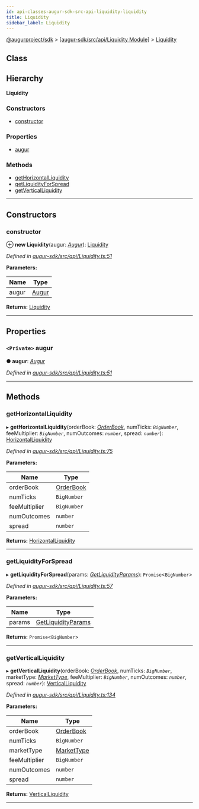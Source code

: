 ```yaml
---
id: api-classes-augur-sdk-src-api-liquidity-liquidity
title: Liquidity
sidebar_label: Liquidity
---
```


[@augurproject/sdk](api-readme.md) > [[augur-sdk/src/api/Liquidity Module]](api-modules-augur-sdk-src-api-liquidity-module.md) > [Liquidity](api-classes-augur-sdk-src-api-liquidity-liquidity.md)

## Class

## Hierarchy

**Liquidity**

### Constructors

* [constructor](api-classes-augur-sdk-src-api-liquidity-liquidity.md#constructor)

### Properties

* [augur](api-classes-augur-sdk-src-api-liquidity-liquidity.md#augur)

### Methods

* [getHorizontalLiquidity](api-classes-augur-sdk-src-api-liquidity-liquidity.md#gethorizontalliquidity)
* [getLiquidityForSpread](api-classes-augur-sdk-src-api-liquidity-liquidity.md#getliquidityforspread)
* [getVerticalLiquidity](api-classes-augur-sdk-src-api-liquidity-liquidity.md#getverticalliquidity)

---

## Constructors

<a id="constructor"></a>

###  constructor

⊕ **new Liquidity**(augur: *[Augur](api-classes-augur-sdk-src-augur-augur.md)*): [Liquidity](api-classes-augur-sdk-src-api-liquidity-liquidity.md)

*Defined in [augur-sdk/src/api/Liquidity.ts:51](https://github.com/AugurProject/augur/blob/3727cd4ec9/packages/augur-sdk/src/api/Liquidity.ts#L51)*

**Parameters:**

| Name | Type |
| ------ | ------ |
| augur | [Augur](api-classes-augur-sdk-src-augur-augur.md) |

**Returns:** [Liquidity](api-classes-augur-sdk-src-api-liquidity-liquidity.md)

___

## Properties

<a id="augur"></a>

### `<Private>` augur

**● augur**: *[Augur](api-classes-augur-sdk-src-augur-augur.md)*

*Defined in [augur-sdk/src/api/Liquidity.ts:51](https://github.com/AugurProject/augur/blob/3727cd4ec9/packages/augur-sdk/src/api/Liquidity.ts#L51)*

___

## Methods

<a id="gethorizontalliquidity"></a>

###  getHorizontalLiquidity

▸ **getHorizontalLiquidity**(orderBook: *[OrderBook](api-interfaces-augur-sdk-src-api-liquidity-orderbook.md)*, numTicks: *`BigNumber`*, feeMultiplier: *`BigNumber`*, numOutcomes: *`number`*, spread: *`number`*): [HorizontalLiquidity](api-interfaces-augur-sdk-src-api-liquidity-horizontalliquidity.md)

*Defined in [augur-sdk/src/api/Liquidity.ts:75](https://github.com/AugurProject/augur/blob/3727cd4ec9/packages/augur-sdk/src/api/Liquidity.ts#L75)*

**Parameters:**

| Name | Type |
| ------ | ------ |
| orderBook | [OrderBook](api-interfaces-augur-sdk-src-api-liquidity-orderbook.md) |
| numTicks | `BigNumber` |
| feeMultiplier | `BigNumber` |
| numOutcomes | `number` |
| spread | `number` |

**Returns:** [HorizontalLiquidity](api-interfaces-augur-sdk-src-api-liquidity-horizontalliquidity.md)

___
<a id="getliquidityforspread"></a>

###  getLiquidityForSpread

▸ **getLiquidityForSpread**(params: *[GetLiquidityParams](api-interfaces-augur-sdk-src-api-liquidity-getliquidityparams.md)*): `Promise`<`BigNumber`>

*Defined in [augur-sdk/src/api/Liquidity.ts:57](https://github.com/AugurProject/augur/blob/3727cd4ec9/packages/augur-sdk/src/api/Liquidity.ts#L57)*

**Parameters:**

| Name | Type |
| ------ | ------ |
| params | [GetLiquidityParams](api-interfaces-augur-sdk-src-api-liquidity-getliquidityparams.md) |

**Returns:** `Promise`<`BigNumber`>

___
<a id="getverticalliquidity"></a>

###  getVerticalLiquidity

▸ **getVerticalLiquidity**(orderBook: *[OrderBook](api-interfaces-augur-sdk-src-api-liquidity-orderbook.md)*, numTicks: *`BigNumber`*, marketType: *[MarketType](api-enums-augur-sdk-src-state-logs-types-markettype.md)*, feeMultiplier: *`BigNumber`*, numOutcomes: *`number`*, spread: *`number`*): [VerticalLiquidity](api-interfaces-augur-sdk-src-api-liquidity-verticalliquidity.md)

*Defined in [augur-sdk/src/api/Liquidity.ts:134](https://github.com/AugurProject/augur/blob/3727cd4ec9/packages/augur-sdk/src/api/Liquidity.ts#L134)*

**Parameters:**

| Name | Type |
| ------ | ------ |
| orderBook | [OrderBook](api-interfaces-augur-sdk-src-api-liquidity-orderbook.md) |
| numTicks | `BigNumber` |
| marketType | [MarketType](api-enums-augur-sdk-src-state-logs-types-markettype.md) |
| feeMultiplier | `BigNumber` |
| numOutcomes | `number` |
| spread | `number` |

**Returns:** [VerticalLiquidity](api-interfaces-augur-sdk-src-api-liquidity-verticalliquidity.md)

___

